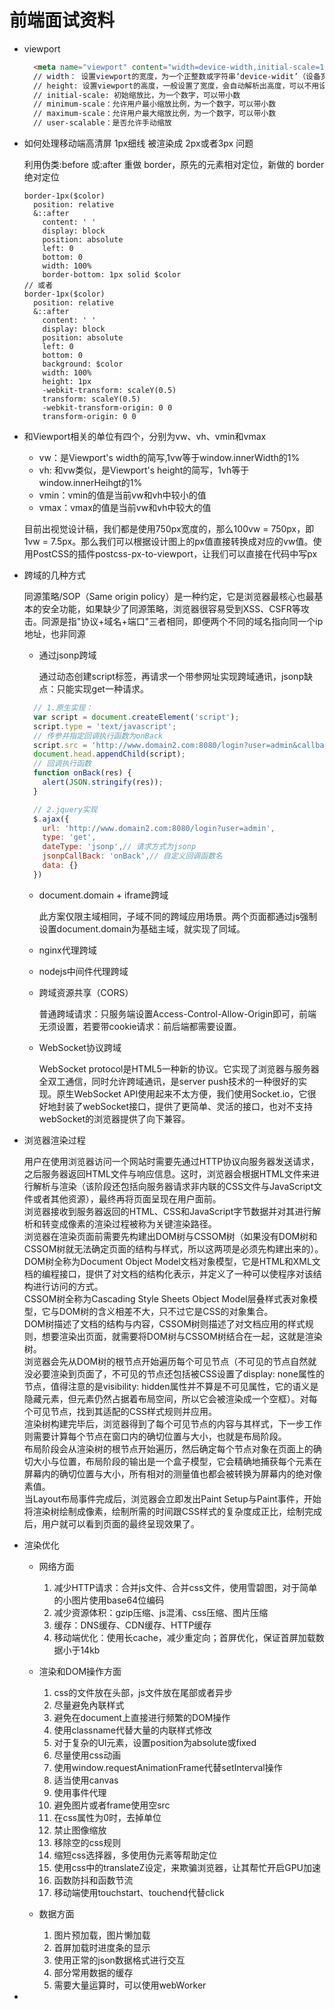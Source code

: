 # 前端面试资料

+ viewport

  ```HTML
    <meta name="viewport" content="width=device-width,initial-scale=1.0,maximum-scale=1.0,minimum-scale=1.0,user-scalable=no">
    // width： 设置viewport的宽度，为一个正整数或字符串‘device-widit’（设备宽度）
    // height: 设置viewport的高度，一般设置了宽度，会自动解析出高度，可以不用设置
    // initial-scale: 初始缩放比，为一个数字，可以带小数
    // minimum-scale：允许用户最小缩放比例，为一个数字，可以带小数
    // maximum-scale：允许用户最大缩放比例，为一个数字，可以带小数
    // user-scalable：是否允许手动缩放
  ```

+ 如何处理移动端高清屏 1px细线 被渲染成 2px或者3px 问题

  利用伪类:before 或:after 重做 border，原先的元素相对定位，新做的 border 绝对定位
  ```less
  border-1px($color)
    position: relative
    &::after
      content: ' '
      display: block
      position: absolute
      left: 0
      bottom: 0
      width: 100%
      border-bottom: 1px solid $color
  // 或者
  border-1px($color)
    position: relative
    &::after
      content: ' '
      display: block
      position: absolute
      left: 0
      bottom: 0
      background: $color
      width: 100%
      height: 1px
      -webkit-transform: scaleY(0.5)
      transform: scaleY(0.5)
      -webkit-transform-origin: 0 0
      transform-origin: 0 0
  ```

+ 和Viewport相关的单位有四个，分别为vw、vh、vmin和vmax

  + vw：是Viewport's width的简写,1vw等于window.innerWidth的1%
  + vh: 和vw类似，是Viewport's height的简写，1vh等于window.innerHeihgt的1%
  + vmin：vmin的值是当前vw和vh中较小的值
  + vmax：vmax的值是当前vw和vh中较大的值

  目前出视觉设计稿，我们都是使用750px宽度的，那么100vw = 750px，即1vw = 7.5px。那么我们可以根据设计图上的px值直接转换成对应的vw值。使用PostCSS的插件postcss-px-to-viewport，让我们可以直接在代码中写px

+ 跨域的几种方式

  同源策略/SOP（Same origin policy）是一种约定，它是浏览器最核心也最基本的安全功能，如果缺少了同源策略，浏览器很容易受到XSS、CSFR等攻击。同源是指"协议+域名+端口"三者相同，即便两个不同的域名指向同一个ip地址，也非同源

  + 通过jsonp跨域

    通过动态创建script标签，再请求一个带参网址实现跨域通讯，jsonp缺点：只能实现get一种请求。
  ```Javascript
    // 1.原生实现：
    var script = document.createElement('script');
    script.type = 'text/javascript';
    // 传参并指定回调执行函数为onBack
    script.src = 'http://www.domain2.com:8080/login?user=admin&callback=onBack';
    document.head.appendChild(script);
    // 回调执行函数
    function onBack(res) {
      alert(JSON.stringify(res));
    }

    // 2.jquery实现
    $.ajax({
      url: 'http://www.domain2.com:8080/login?user=admin',
      type: 'get',
      dateType: 'jsonp',// 请求方式为jsonp
      jsonpCallBack: 'onBack',// 自定义回调函数名
      data: {}
    })
  ```
  + document.domain + iframe跨域

    此方案仅限主域相同，子域不同的跨域应用场景。两个页面都通过js强制设置document.domain为基础主域，就实现了同域。

  + nginx代理跨域

  + nodejs中间件代理跨域

  + 跨域资源共享（CORS）

    普通跨域请求：只服务端设置Access-Control-Allow-Origin即可，前端无须设置，若要带cookie请求：前后端都需要设置。

  + WebSocket协议跨域

    WebSocket protocol是HTML5一种新的协议。它实现了浏览器与服务器全双工通信，同时允许跨域通讯，是server push技术的一种很好的实现。原生WebSocket API使用起来不太方便，我们使用Socket.io，它很好地封装了webSocket接口，提供了更简单、灵活的接口，也对不支持webSocket的浏览器提供了向下兼容。

+ 浏览器渲染过程

  用户在使用浏览器访问一个网站时需要先通过HTTP协议向服务器发送请求，之后服务器返回HTML文件与响应信息。这时，浏览器会根据HTML文件来进行解析与渲染（该阶段还包括向服务器请求非内联的CSS文件与JavaScript文件或者其他资源），最终再将页面呈现在用户面前。  
  浏览器接收到服务器返回的HTML、CSS和JavaScript字节数据并对其进行解析和转变成像素的渲染过程被称为关键渲染路径。  
  浏览器在渲染页面前需要先构建出DOM树与CSSOM树（如果没有DOM树和CSSOM树就无法确定页面的结构与样式，所以这两项是必须先构建出来的）。  
  DOM树全称为Document Object Model文档对象模型，它是HTML和XML文档的编程接口，提供了对文档的结构化表示，并定义了一种可以使程序对该结构进行访问的方式。  
  CSSOM树全称为Cascading Style Sheets Object Model层叠样式表对象模型，它与DOM树的含义相差不大，只不过它是CSS的对象集合。  
  DOM树描述了文档的结构与内容，CSSOM树则描述了对文档应用的样式规则，想要渲染出页面，就需要将DOM树与CSSOM树结合在一起，这就是渲染树。  
  浏览器会先从DOM树的根节点开始遍历每个可见节点（不可见的节点自然就没必要渲染到页面了，不可见的节点还包括被CSS设置了display: none属性的节点，值得注意的是visibility: hidden属性并不算是不可见属性，它的语义是隐藏元素，但元素仍然占据着布局空间，所以它会被渲染成一个空框）。对每个可见节点，找到其适配的CSS样式规则并应用。  
  渲染树构建完毕后，浏览器得到了每个可见节点的内容与其样式，下一步工作则需要计算每个节点在窗口内的确切位置与大小，也就是布局阶段。  
  布局阶段会从渲染树的根节点开始遍历，然后确定每个节点对象在页面上的确切大小与位置，布局阶段的输出是一个盒子模型，它会精确地捕获每个元素在屏幕内的确切位置与大小，所有相对的测量值也都会被转换为屏幕内的绝对像素值。  
  当Layout布局事件完成后，浏览器会立即发出Paint Setup与Paint事件，开始将渲染树绘制成像素，绘制所需的时间跟CSS样式的复杂度成正比，绘制完成后，用户就可以看到页面的最终呈现效果了。

+ 渲染优化
  + 网络方面
    1. 减少HTTP请求：合并js文件、合并css文件，使用雪碧图，对于简单的小图片使用base64位编码
    2. 减少资源体积：gzip压缩、js混淆、css压缩、图片压缩
    3. 缓存：DNS缓存、CDN缓存、HTTP缓存
    4. 移动端优化：使用长cache，减少重定向；首屏优化，保证首屏加载数据小于14kb

  + 渲染和DOM操作方面
    1. css的文件放在头部，js文件放在尾部或者异步
    2. 尽量避免內联样式
    3. 避免在document上直接进行频繁的DOM操作
    4. 使用classname代替大量的内联样式修改
    5. 对于复杂的UI元素，设置position为absolute或fixed
    6. 尽量使用css动画
    7. 使用window.requestAnimationFrame代替setInterval操作
    8. 适当使用canvas
    9. 使用事件代理
    10. 避免图片或者frame使用空src
    11. 在css属性为0时，去掉单位
    12. 禁止图像缩放
    13. 移除空的css规则
    14. 缩短css选择器，多使用伪元素等帮助定位
    15. 使用css中的translateZ设定，来欺骗浏览器，让其帮忙开启GPU加速
    16. 函数防抖和函数节流
    17. 移动端使用touchstart、touchend代替click

  + 数据方面
    1. 图片预加载，图片懒加载
    2. 首屏加载时进度条的显示
    3. 使用正常的json数据格式进行交互
    4. 部分常用数据的缓存
    5. 需要大量运算时，可以使用webWorker

+ 